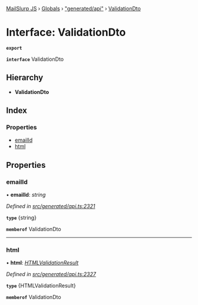 [MailSlurp JS](../README.md) › [Globals](../globals.md) › ["generated/api"](../modules/_generated_api_.md) › [ValidationDto](_generated_api_.validationdto.md)

# Interface: ValidationDto

**`export`** 

**`interface`** ValidationDto

## Hierarchy

* **ValidationDto**

## Index

### Properties

* [emailId](_generated_api_.validationdto.md#emailid)
* [html](_generated_api_.validationdto.md#html)

## Properties

###  emailId

• **emailId**: *string*

*Defined in [src/generated/api.ts:2321](https://github.com/mailslurp/mailslurp-client-ts-js/blob/e9348f1/src/generated/api.ts#L2321)*

**`type`** {string}

**`memberof`** ValidationDto

___

###  html

• **html**: *[HTMLValidationResult](_generated_api_.htmlvalidationresult.md)*

*Defined in [src/generated/api.ts:2327](https://github.com/mailslurp/mailslurp-client-ts-js/blob/e9348f1/src/generated/api.ts#L2327)*

**`type`** {HTMLValidationResult}

**`memberof`** ValidationDto
